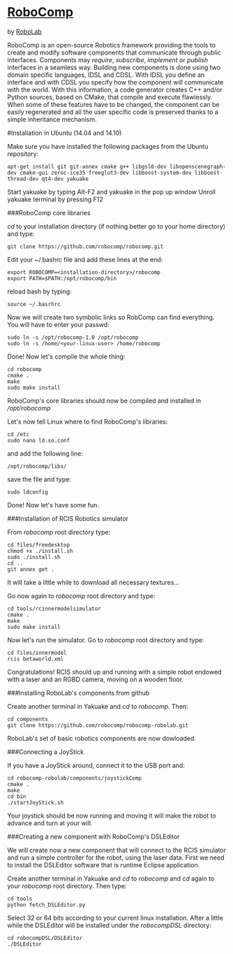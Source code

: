 [RoboComp](http://robocomp.net)
===============================

by [RoboLab](http://robolab.unex.es)

RoboComp is an open-source Robotics framework providing the tools to create and modify software components that communicate through public interfaces. Components may *require*, *subscribe*, *implement* or *publish*
interfaces in a seamless way. Building new components is done using two domain specific languages, IDSL and CDSL. With IDSL you define an interface and with CDSL you specify how the component will communicate with the world. With this information, a code generator creates C++ and/or Python sources, based on CMake, that compile and execute flawlessly. When some of these features have to be changed, the component can be easily regenerated and all the user specific code is preserved thanks to a simple inheritance mechanism.

#Installation in Ubuntu (14.04 and 14.10)

Make sure you have installed the following packages from the Ubuntu repository:

    apt-get install git git-annex cmake g++ libgsl0-dev libopenscenegraph-dev cmake-gui zeroc-ice35 freeglut3-dev libboost-system-dev libboost-thread-dev qt4-dev yakuake
    
Start yakuake by typing Alt-F2 and yakuake in the pop up window
Unroll yakuake terminal by pressing F12
    
###RoboComp core libraries

*cd* to your installation directory (if nothing better go to your home directory) and type:

    git clone https://github.com/robocomp/robocomp.git

Edit your ~/.bashrc file and add these lines at the end:

    export ROBOCOMP=<installation-directory>/robocomp
    export PATH=$PATH:/opt/robocomp/bin
   
reload bash by typing: 

    source ~/.basrhrc

Now we will create two symbolic links so RobComp can find everything. You will have to enter your passwd:

    sudo ln -s /opt/robocomp-1.0 /opt/robocomp
    sudo ln -s /home/<your-linux-user> /home/robocomp 

Done! Now let's compile the whole thing:

    cd robocomp
    cmake .
    make
    sudo make install
    
RoboComp's core libraries should now be compiled and installed in */opt/robocomp*

Let's now tell Linux where to find RoboComp's libraries:

    cd /etc
    sudo nano ld.so.conf

and add the following line:

    /opt/robocomp/libs/
   
save the file and type:

    sudo ldconfig

Done! Now let's have some fun.

###Installation of RCIS Robotics simulator

From *robocomp* root directory type:

    cd files/freedesktop
    chmod +x ./install.sh
    sudo ./install.sh
    cd ..
    git annex get .
    
It will take a little while to download all necessary textures...

Go now again to *robocomp* root directory and type:

    cd tools/rcinnermodelsimulator
    cmake .
    make
    sudo make install

Now let's run the simulator. Go to *robocomp* root directory and type:

    cd files/innermodel
    rcis betaworld.xml
    
Congratulations! RCIS should up and running with a simple robot endowed with a laser and an RGBD camera, moving on a wooden floor.
 
###Installing RoboLab's components from github

Create another terminal in Yakuake and *cd* to *robocomp*. Then:

    cd components
    git clone https://github.com/robocomp/robocomp-robolab.git
    
RoboLab's set of basic robotics components are now dowloaded. 

###Connecting a JoyStick

If you have a JoyStick around, connect it to the USB port and:

    cd robocomp-robolab/components/joystickComp
    cmake .
    make
    cd bin
    ./startJoyStick.sh 
    
Your joystick should be now running and moving it will make the robot to advance and turn at your will.

###Creating a new component with RoboComp's DSLEditor
    
We will create now a new component that will connect to the RCIS simulator and run a simple controller for the robot, using the laser data. First we need to install the DSLEditor software that is runtime Eclipse application. 

Create another terminal in Yakuake and *cd* to *robocomp* and *cd* again to your *robocomp* root directory. Then type:

    cd tools
    python fetch_DSLEditor.py
    
Select 32 or 64 bits according to your current linux installation. After a little while the DSLEditor will be installed under the *robocompDSL* directory:

    cd robocompDSL/DSLEditor
    ./DSLEditor
    
    
    
    
    
    



